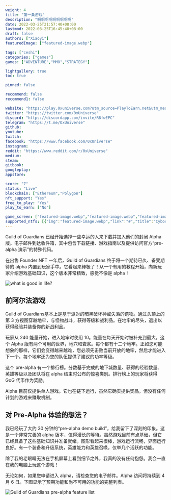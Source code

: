 ```yaml
---
weight: 4
title: "第一条游戏"
description: "啊啊啊啊啊啊啊啊啊"
date: 2022-03-25T21:57:40+08:00
lastmod: 2022-03-25T16:45:40+08:00
draft: false
authors: ["Xiaoyi"]
featuredImage: ["featured-image.webp"]

tags: ["ceshi"]
categories: ["games"]
games: ["ADVENTURE","MMO","STRATEGY"]

lightgallery: true
toc: true

pinned: false

recommend: false
recommend1: false

website: "https://play.0xuniverse.com?utm_source=PlayToEarn.net&utm_medium=organic&utm_campaign=gamepage"
twitter: "https://twitter.com/0xUniverse"
discord: "https://discordapp.com/invite/R8fwEPC"
telegram: "https://t.me/OxUniverse"
github: 
youtube: 
twitch: 
facebook: "https://www.facebook.com/0xUniverse"
instagram: 
reddit: "https://www.reddit.com/r/0xUniverse"
medium: 
steam: 
gitbook: 
googleplay: 
appstore:

score: "7"
status: "Live"
blockchain: ["Ethereum","Polygon"]
nft_support: "Yes"
free_to_play: "Yes"
play_to_earn: ["No"]

game_screen: ["featured-image.webp","featured-image.webp","featured-image.webp","featured-image.webp","featured-image.webp"]
supported_ntfs: [{"img":"featured-image.webp","link":"#","title":"Cyborg Legends"}]
---
```


Guild of Guardians 已经开始选择一些幸运的人来下载并加入他们的封闭 Alpha 版。电子邮件到达收件箱，其中包含下载链接、游戏指南以及提供访问官方“pre-alpha 演示”的特殊代码。

<!--more-->

在出售 Founder NFT 一年后，Guild of Guardians 终于将一个期待已久、备受期待的 alpha 内置到玩家手中。它看起来棒极了！从一个有用的教程开始，向新玩家介绍游戏基础知识，这个版本非常精致，感觉不像是 alpha！

![what is good in life?](https://s2.loli.net/2022/03/25/dICpToZtS4M2l7Q.jpg)

## 前阿尔法游戏

Guild of Guardians基本上是基于派对的暗黑破坏神或失落的遗物。通过头顶上的第 3 方视图穿越地牢，与怪物战斗，获得等级和战利品。在地牢的尽头，退出以获得经验并装备你的新战利品。

玩家从 240 能量开始，进入地牢时使用 10。能量在每天开始时被补充到最大。这个 Alpha 版有两个可用的世界，地穴和岩浆。每个都有十二个地牢。正如您可能想象的那样，它们会变得越来越难，您必须先击败当前开放的地牢，然后才能进入下一个。每个地牢还为您的队伍提供了建议的功率等级。

这个 pre-alpha 有一个排行榜。分数基于完成的地下城数量、获得的经验数量、英雄等级以及团队将在 alpha 结束时公布的惊喜类别。排行榜上的玩家将获得 GoG 代币作为奖励。

Alpha 目前仅提供单人游戏。它也在链下运行，虽然它确实提供奖品，但没有任何计划的游戏来赚取机制。

## 对 Pre-Alpha 体验的想法？

我已经玩了大约 30 分钟的“pre-alpha demo build”，给我留下了深刻的印象。这是一个非常完善的 alpha 版本，值得漫长的等待。虽然游戏目前有点基础，但它已经具备了这些基础知识并准备就绪。图形看起来很棒，游戏运行流畅，界面运行良好。有一个装备和升级系统，英雄能力和英雄召唤，仅举几个活跃的功能。

除了我的老眼睛无法在手机屏幕上看到细节之外，我真的没有任何抱怨。我会一直在我的电脑上玩这个游戏！

无论如何，如果您申请进入 alpha，请检查您的电子邮件。Alpha 访问将持续到 4 月 6 日。下图显示了预期功能和尚不可用的功能的完整列表。

![Guild of Guardians pre-alpha feature list](https://s2.loli.net/2022/03/25/exnWzQkmZbKTIP1.jpg)